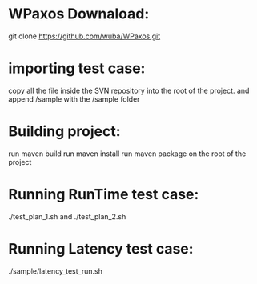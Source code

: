 # WPaxos Downaload:

git clone https://github.com/wuba/WPaxos.git

# importing test case:
  copy all the file inside the SVN repository into the root of the project.
  and append /sample with the /sample folder

# Building project:
  run maven build
  run maven install
  run maven package on the root of the project

# Running RunTime test case:
  ./test_plan_1.sh and ./test_plan_2.sh

# Running Latency test case:
  ./sample/latency_test_run.sh